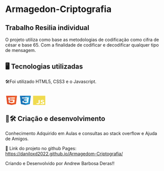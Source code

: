 # Armagedon-Criptografia

## Trabalho Resilia individual 

O projeto utiliza como base as metodologias de codificação como cifra de césar e base 65.
Com a finalidade de codificar e decodificar qualquer tipo de mensagem. 

## 🖥️ Tecnologias utilizadas

🛠️Foi utilizado HTML5, CSS3 e o Javascript.
<div style="display: inline_block"><br>
<img align="center" alt="Danilo-HTML" height="30" width="40" src="https://raw.githubusercontent.com/devicons/devicon/master/icons/html5/html5-original.svg">
<img align="center" alt="Danilo-CSS" height="30" width="40" src="https://raw.githubusercontent.com/devicons/devicon/master/icons/css3/css3-original.svg">
<img align="center" alt="Danilo-Js" height="30" width="40" src="https://raw.githubusercontent.com/devicons/devicon/master/icons/javascript/javascript-plain.svg">
</div>


## 🧠🛠️ Criação e desenvolvimento

Conhecimento Adquirido em Aulas e consultas ao stack overflow e Ajuda de Amigos.


📌 Link do projeto no github Pages: https://daniloxd2022.github.io/Armagedom-Criptografia/
 

Criando e Desenvolvido por Andrew Barbosa Deras!!

